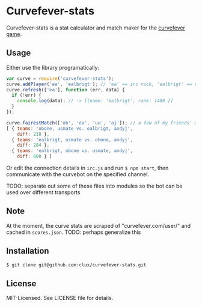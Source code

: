 # Curvefever-stats
Curvefever-stats is a stat calculator and match maker for the [curvefever game](http://curvefever.com).

## Usage
Either use the library programatically:

```javascript
var curve = require('curvefever-stats');
curve.addPlayer('ea', 'ealbrigt'); // 'ea' == irc nick, 'ealbrigt' == curve account name
curve.refresh(['ea'], function (err, data) {
  if (!err) {
    console.log(data); // -> [{name: 'ealbrigt', rank: 1400 }]
  }
});

curve.fairestMatch(['ob', 'ea', 'uu', 'aj']); // a few of my friends' accounts registered here
[ { teams: 'obone, usmate vs. ealbrigt, andyj',
    diff: 218 },
  { teams: 'ealbrigt, usmate vs. obone, andyj',
    diff: 284 },
  { teams: 'ealbrigt, obone vs. usmate, andyj',
    diff: 600 } ]
```

Or edit the connection details in `irc.js` and run `$ npm start`, then communicate with the curvebot on the specified channel.

TODO: separate out some of these files into modules so the bot can be used over different transports

## Note
At the moment, the curve stats are scraped of "curvefever.com/user/" and cached in `scores.json`.
TODO: perhaps generalize this

## Installation

```bash
$ git clone git@github.com:clux/curvefever-stats.git
```

## License
MIT-Licensed. See LICENSE file for details.
